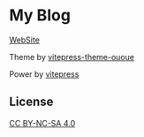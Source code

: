 # My Blog

[WebSite](https://ououe.com)

Theme by [vitepress-theme-ououe](https://github.com/tolking/vitepress-theme-ououe)

Power by [vitepress](https://github.com/vuejs/vitepress)

## License

[CC BY-NC-SA 4.0](https://creativecommons.org/licenses/by-nc-sa/4.0/)
